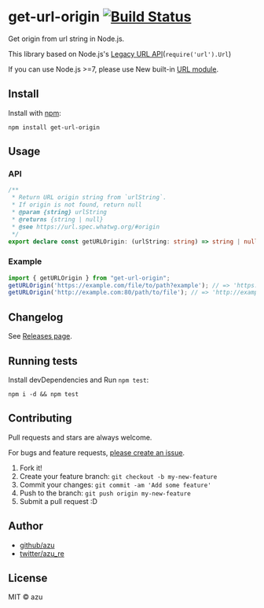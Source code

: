 # get-url-origin [![Build Status](https://travis-ci.org/azu/node-get-url-origin.svg?branch=master)](https://travis-ci.org/azu/node-get-url-origin)

Get origin from url string in Node.js.

This library based on Node.js's [Legacy URL API](https://nodejs.org/api/url.html#url_legacy_url_api "Legacy URL API")(`require('url').Url`)

If you can use Node.js >=7, please use New built-in [URL module](https://nodejs.org/api/url.html#url_url_origin).

## Install

Install with [npm](https://www.npmjs.com/):

    npm install get-url-origin

## Usage

### API

```ts
/**
 * Return URL origin string from `urlString`.
 * If origin is not found, return null
 * @param {string} urlString
 * @returns {string | null}
 * @see https://url.spec.whatwg.org/#origin
 */
export declare const getURLOrigin: (urlString: string) => string | null;
```

### Example

```ts
import { getURLOrigin } from "get-url-origin";
getURLOrigin('https://example.com/file/to/path?example'); // => 'https://example.com'
getURLOrigin('http://example.com:80/path/to/file'); // => 'http://example.com:80'
```

## Changelog

See [Releases page](https://github.com/azu/node-get-url-origin/releases).

## Running tests

Install devDependencies and Run `npm test`:

    npm i -d && npm test

## Contributing

Pull requests and stars are always welcome.

For bugs and feature requests, [please create an issue](https://github.com/azu/node-get-url-origin/issues).

1. Fork it!
2. Create your feature branch: `git checkout -b my-new-feature`
3. Commit your changes: `git commit -am 'Add some feature'`
4. Push to the branch: `git push origin my-new-feature`
5. Submit a pull request :D

## Author

- [github/azu](https://github.com/azu)
- [twitter/azu_re](https://twitter.com/azu_re)

## License

MIT © azu
